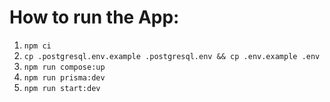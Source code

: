 # How to run the App:

1. `npm ci`
2. `cp .postgresql.env.example .postgresql.env && cp .env.example .env`
3. `npm run compose:up`
4. `npm run prisma:dev`
5. `npm run start:dev`

